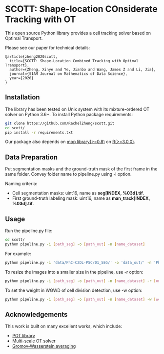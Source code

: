# SCOTT: Shape-location COnsiderate Tracking with OT

This open source Python library provides a cell tracking solver based on Optimal Transport.

Please see our paper for technical details:

```
@article{zheng2020scott,
  title={SCOTT: Shape-Location Combined Tracking with Optimal Transport},
  author={Zheng, Xinye and Ye, Jianbo and Wang, James Z and Li, Jia},
  journal={SIAM Journal on Mathematics of Data Science},
  year={2020}
}
```

## Installation

The library has been tested on Unix system with its mixture-ordered OT solver on Python 3.6+. To install Python package requirements:

``` bash
git clone https://github.com/RachelZheng/scott.git
cd scott/
pip install -r requirements.txt
```

Our package also depends on [mop library(>=0.8)](https://bitbucket.org/suppechasper/optimaltransport/downloads/) on [R(>=3.0.0)](https://www.r-project.org/).

## Data Preparation

Put segmentation masks and the ground-truth mask of the first frame in the same folder. Convey folder name to pipeline.py using -i option.

Naming criteria:

+ Cell segmentation masks: uint16, name as **seg[INDEX, %03d].tif**. 
+ First ground-truth labeling mask: uint16, name as **man_track[INDEX, %03d].tif**. 

## Usage

Run the pipeline.py file:

``` bash
cd scott/
python pipeline.py -i [path_seg] -o [path_out] -n [name_dataset]
```

For example:

``` bash
python pipeline.py -i 'data/PhC-C2DL-PSC/01_SEG/' -o 'data_out/' -n 'PhC-C2DL-PSC'
```

To resize the images into a smaller size in the pipeline, use -r option:

``` bash
python pipeline.py -i [path_seg] -o [path_out] -n [name_dataset] -r [on/off] -rw [resized_width] -rh [resized_heights]
```

To set the weight in WGWD of cell division detection, use -w option:
``` bash
python pipeline.py -i [path_seg] -o [path_out] -n [name_dataset] -w [weight]
```

## Acknowledgements

This work is built on many excellent works, which include:

+ [POT library](https://pot.readthedocs.io/en/stable/)
+ [Multi-scale OT solver](https://bitbucket.org/suppechasper/optimaltransport/src/master/)
+ [Gromov-Wasserstein averaging](https://github.com/gpeyre/2016-ICML-gromov-wasserstein)